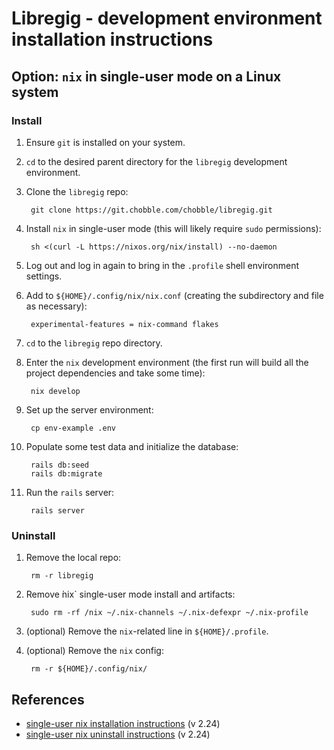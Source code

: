 # Libregig - development environment installation instructions

## Option: `nix` in single-user mode on a Linux system

### Install
1. Ensure `git` is installed on your system.

1. `cd` to the desired parent directory for the `libregig` development environment.

1. Clone the `libregig` repo:

        git clone https://git.chobble.com/chobble/libregig.git

1. Install `nix` in single-user mode (this will likely require `sudo` permissions):

        sh <(curl -L https://nixos.org/nix/install) --no-daemon

1. Log out and log in again to bring in the `.profile` shell environment settings.

1. Add to `${HOME}/.config/nix/nix.conf` (creating the subdirectory and file as necessary):

        experimental-features = nix-command flakes

1. `cd` to the `libregig` repo directory.

1. Enter the `nix` development environment (the first run will build all the project dependencies and take some time):

        nix develop

1. Set up the server environment:

        cp env-example .env

2. Populate some test data and initialize the database:

        rails db:seed
        rails db:migrate

3. Run the `rails` server:

        rails server

### Uninstall
1. Remove the local repo:

        rm -r libregig

2. Remove ̀nix` single-user mode install and artifacts:

        sudo rm -rf /nix ~/.nix-channels ~/.nix-defexpr ~/.nix-profile

3. (optional) Remove the `nix`-related line in `${HOME}/.profile`.

4. (optional) Remove the `nix` config:

        rm -r ${HOME}/.config/nix/

## References
* [single-user nix installation instructions](https://nix.dev/manual/nix/2.24/installation/installing-binary#single-user-installation) (v 2.24)
* [single-user nix uninstall instructions](https://nix.dev/manual/nix/2.24/installation/uninstall#single-user) (v 2.24)
